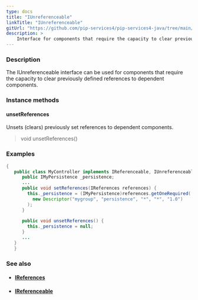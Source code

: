 ```yaml
---
type: docs
title: "IUnreferenceable"
linkTitle: "IUnreferenceable"
gitUrl: "https://github.com/pip-services4/pip-services4-java/tree/main/pip-services4-components-java"
description: >
    Interface for components that require the capacity to clear previously defined references to dependent components.
---
```


### Description

The IUnreferenceable interface can be used for components that require the capacity to clear previously defined references to dependent components.

### Instance methods

#### unsetReferences
Unsets (clears) previously set references to dependent components. 

> void unsetReferences()

### Examples

```java
{
   public class MyController implements IReferenceable, IUnreferenceable {
      public IMyPersistence _persistence;
      ...
      public void setReferences(IReferences references) {
        this._persistence = (IMyPersistence)references.getOneRequired(
          new Descriptor("mygroup", "persistence", "*", "*", "1.0")
        );
      }
 
      public void unsetReferences() {
        this._persistence = null;
      }
      ...
   }
   }
```

### See also
- #### [IReferences](../ireferences)
- #### [IReferenceable](../ireferenceable)
